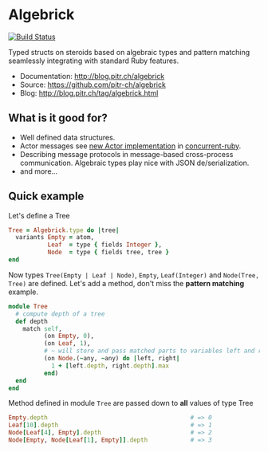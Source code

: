 # Algebrick

[![Build Status](https://travis-ci.org/pitr-ch/algebrick.png?branch=master)](https://travis-ci.org/pitr-ch/algebrick)

Typed structs on steroids based on algebraic types and pattern matching seamlessly integrating with standard Ruby features.

-   Documentation: <http://blog.pitr.ch/algebrick>
-   Source: <https://github.com/pitr-ch/algebrick>
-   Blog: <http://blog.pitr.ch/tag/algebrick.html>

## What is it good for?

-   Well defined data structures.
-   Actor messages see [new Actor implementation](http://rubydoc.info/gems/concurrent-ruby/Concurrent/Actress) 
    in [concurrent-ruby](concurrent-ruby.com).
-   Describing message protocols in message-based cross-process communication. 
    Algebraic types play nice with JSON de/serialization.
-   and more...

## Quick example

Let's define a Tree

```ruby
Tree = Algebrick.type do |tree|
  variants Empty = atom,
           Leaf  = type { fields Integer },
           Node  = type { fields tree, tree }
end
```

Now types `Tree(Empty | Leaf | Node)`, `Empty`, `Leaf(Integer)` and `Node(Tree, Tree)` are defined.
Let's add a method, don't miss the **pattern matching** example.

```ruby
module Tree
  # compute depth of a tree
  def depth
    match self,
          (on Empty, 0),
          (on Leaf, 1),
          # ~ will store and pass matched parts to variables left and right
          (on Node.(~any, ~any) do |left, right|
            1 + [left.depth, right.depth].max
          end)
  end
end
```

Method defined in module `Tree` are passed down to **all** values of type Tree

```ruby
Empty.depth                                        # => 0
Leaf[10].depth                                     # => 1
Node[Leaf[4], Empty].depth                         # => 2
Node[Empty, Node[Leaf[1], Empty]].depth            # => 3
```
